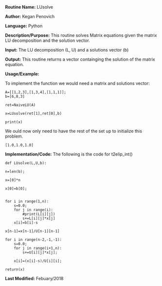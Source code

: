 **Routine Name:**           LUsolve

**Author:** Kegan Penovich

**Language:** Python

**Description/Purpose:** This routine solves Matrix equations given the matrix LU decomposition and the solution vector.

**Input:** The LU decomposition (L, U) and a solutions vector (b)

**Output:** This routine returns a vector containging the solution of the matrix equation.

**Usage/Example:**

To implement the function we would need a matrix and solutions vector:

    A=[[1,2,3],[1,3,4],[1,1,1]];
    b=[6,8,3]
    
    ret=NaiveLU(A)
    
    x=LUsolve(ret[1],ret[0],b)
    
    print(x)
    
We ould now only need to have the rest of the set up to initialize this problem.

    [1.0,1.0,1.0]

**Implementation/Code:** The following is the code for t2elip_int()

    def LUsolve(L,U,b):
    
    n=len(b);

    x=[0]*n

    x[0]=b[0];


    for i in range(1,n):
        s=0.0;
        for j in range(i):
            #print(L[i][j])
            s+=L[i][j]*x[j]
        x[i]=b[i]-s  

    x[n-1]=x[n-1]/U[n-1][n-1]

    for i in range(n-2,-1,-1):
        s=0.0;
        for j in range(i+1,n):
            s+=U[i][j]*x[j];
        
        x[i]=(x[i]-s)/U[i][i];
        
    return(x) 

**Last Modified:** Febuary/2018
